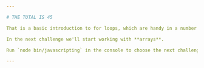 ```yaml
---

# THE TOTAL IS 45

That is a basic introduction to for loops, which are handy in a number of situations, particularly in combination with other data types like strings and arrays.

In the next challenge we'll start working with **arrays**.

Run `node bin/javascripting` in the console to choose the next challenge.

---
```

